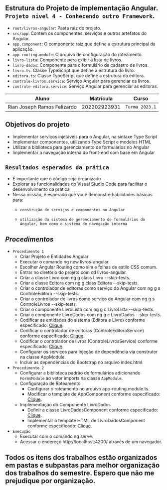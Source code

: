 ## Estrutura do Projeto de implementação Angular. `Projeto nivel 4 - Conhecendo outro Framework`. 
- `root/livros-angular`: Pasta raiz do projeto.
- `src/app`: Contém os componentes, serviços e outros artefatos do Angular.
- `app.component`: O componente raiz que define a estrutura principal da aplicação.
- `app-routing.module`: O arquivo de configuração do roteamento.
- `livro-lista`: Componente para exibir a lista de livros.
- `livro-dados`: Componente para o formulário de cadastro de livros.
- `livro.ts`: Classe TypeScript que define a estrutura do livro.
- `editora.ts`: Classe TypeScript que define a estrutura da editora.
- `controle-livros.service`: Serviço Angular para gerenciar os livros.
- `controle-editora.service`: Serviço Angular para gerenciar as editoras.

|            Aluno            |     Matrícula    |          Curso            |
|-----------------------------|------------------|---------------------------|
| Rian Joseph Ramos Felizardo | 202202923931     |       `Turma 2023.1`      |


## Objetivos do projeto
- Implementar serviços injetáveis para o Angular, na sintaxe Type Script
- Implementar componentes, utilizando Type Script e modelos HTML
- Utilizar a biblioteca para gerenciamento de formulários no Angular
- Implementar a navegação interna do front-end com base em Angular


## `Resultados esperados da prática`

- É importante que o código seja organizado
- Explorar as funcionalidades do Visual Studio Code para facilitar o desenvolvimento da prática
- Nessa missão, é esperado que você demonstre habilidades básicas para:
    - `construção de serviços e componentes no Angular`

    - `utilização do sistema de gerenciamento de formulários do Angular, bem como o sistema de navegação interna`

## *Procedimentos*
- `Procedimento 1`
  - Criar Projeto e Entidades Angular
  - Executar o comando ng new livros-angular.
  - Escolher Angular Routing como sim e folhas de estilo CSS comum.
  - Entrar no diretório do projeto com cd livros-angular.
  - Criar a classe Livro com ng g class Livro --skip-tests.
  - Criar a classe Editora com ng g class Editora --skip-tests.
  - Criar o controlador de editoras como serviço do Angular com ng g s ControleEditora --skip-tests.
  - Criar o controlador de livros como serviço do Angular com ng g s ControleLivros --skip-tests.
  - Criar o componente LivroLista com ng g c LivroLista --skip-tests.
  - Criar o componente LivroDados com ng g c LivroDados --skip-tests.
  - Codificar as entidades do sistema (Editora e Livro) conforme especificado: [Clique](https://sway.cloud.microsoft/s/FsURgWIC7pni5Tll/embed).
  - Codificar o controlador de editoras (ControleEditoraService) conforme especificado: [Clique](https://sway.cloud.microsoft/s/FsURgWIC7pni5Tll/embed).
  - Codificar o controlador de livros (ControleLivrosService) conforme especificado: [Clique](https://sway.cloud.microsoft/s/FsURgWIC7pni5Tll/embed).
  - Configurar os serviços para injeção de dependência via construtor na classe AppModule.
  - Incluir as dependências do Bootstrap no arquivo index.html.
- `Procedimento 2`
  - Configurar a biblioteca padrão de formulários adicionando `FormsModule` ao vetor imports na classe `AppModule`.
  - Configuração de Roteamento
      - Configurar o roteamento no arquivo app-routing.module.ts.
      - Modificar o template de AppComponent conforme especificado: [Clique](https://sway.cloud.microsoft/s/FsURgWIC7pni5Tll/embed).
  - Implementação do Componente LivroDados
      - Definir a classe LivroDadosComponent conforme especificado: [Clique](https://sway.cloud.microsoft/s/FsURgWIC7pni5Tll/embed).
      - Implementar o template HTML de LivroDadosComponent conforme especificado: [Clique](https://sway.cloud.microsoft/s/FsURgWIC7pni5Tll/embed).
- `Execução`
  - Executar com o comando ng serve.
  - Acessar o endereço http://localhost:4200/ através de um navegador.

## Todos os itens dos trabalhos estão organizados em pastas e subpastas para melhor organização dos trabalhos do semestre. Espero que não me prejudique por organização.
